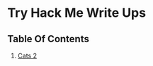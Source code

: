 # Try Hack Me Write Ups

## Table Of Contents

1. [Cats 2](#https://github.com/Jhayrolandero/THM-Write-Ups/blob/main/Cats_2/README.md)


